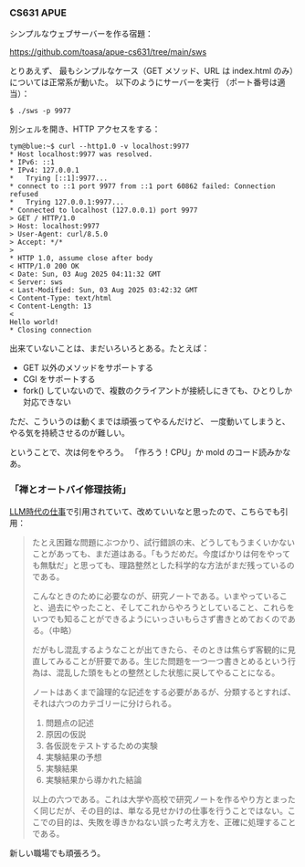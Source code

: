 ### CS631 APUE

シンプルなウェブサーバーを作る宿題：

https://github.com/toasa/apue-cs631/tree/main/sws

とりあえず、 最もシンプルなケース（GET メソッド、URL は  index.html のみ）については正常系が動いた。
以下のようにサーバーを実行
（ポート番号は適当）：

```
$ ./sws -p 9977
```

別シェルを開き、HTTP アクセスをする：

```
tym@blue:~$ curl --http1.0 -v localhost:9977
* Host localhost:9977 was resolved.
* IPv6: ::1
* IPv4: 127.0.0.1
*   Trying [::1]:9977...
* connect to ::1 port 9977 from ::1 port 60862 failed: Connection refused
*   Trying 127.0.0.1:9977...
* Connected to localhost (127.0.0.1) port 9977
> GET / HTTP/1.0
> Host: localhost:9977
> User-Agent: curl/8.5.0
> Accept: */*
> 
* HTTP 1.0, assume close after body
< HTTP/1.0 200 OK
< Date: Sun, 03 Aug 2025 04:11:32 GMT
< Server: sws
< Last-Modified: Sun, 03 Aug 2025 03:42:32 GMT
< Content-Type: text/html
< Content-Length: 13
< 
Hello world!
* Closing connection
```

出来ていないことは、まだいろいろとある。たとえば：

* GET 以外のメソッドをサポートする
* CGI をサポートする
* fork() していないので、複数のクライアントが接続しにきても、ひとりしか対応できない

ただ、こういうのは動くまでは頑張ってやるんだけど、
一度動いてしまうと、やる気を持続させるのが難しい。

ということで、次は何をやろう。
「作ろう！CPU」か mold のコード読みかなあ。

### 「禅とオートバイ修理技術」

[LLM時代の仕事](https://kumagi.hatenablog.com/entry/work-with-llm)で引用されていて、改めていいなと思ったので、こちらでも引用：

> たとえ困難な問題にぶつかり、試行錯誤の末、どうしてもうまくいかないことがあっても、まだ道はある。「もうだめだ。今度ばかりは何をやっても無駄だ」と思っても、理路整然とした科学的な方法がまだ残っているのである。
>
> こんなときのために必要なのが、研究ノートである。いまやっていること、過去にやったこと、そしてこれからやろうとしていること、これらをいつでも知ることができるようにいっさいもらさず書きとめておくのである。（中略）
>
> だがもし混乱するようなことが出てきたら、そのときは焦らず客観的に見直してみることが肝要である。生じた問題を一つ一つ書きとめるという行為は、混乱した頭をもとの整然とした状態に戻してやることになる。
>
> ノートはあくまで論理的な記述をする必要があるが、分類するとすれば、それは六つのカテゴリーに分けられる。
>
> 1. 問題点の記述
> 2. 原因の仮説
> 3. 各仮説をテストするための実験
> 4. 実験結果の予想
> 5. 実験結果
> 6. 実験結果から導かれた結論
>
> 以上の六つである。これは大学や高校で研究ノートを作るやり方とまったく同じだが、その目的は、単なる見せかけの仕事を行うことではない。ここでの目的は、失敗を導きかねない誤った考え方を、正確に処理することである。

新しい職場でも頑張ろう。